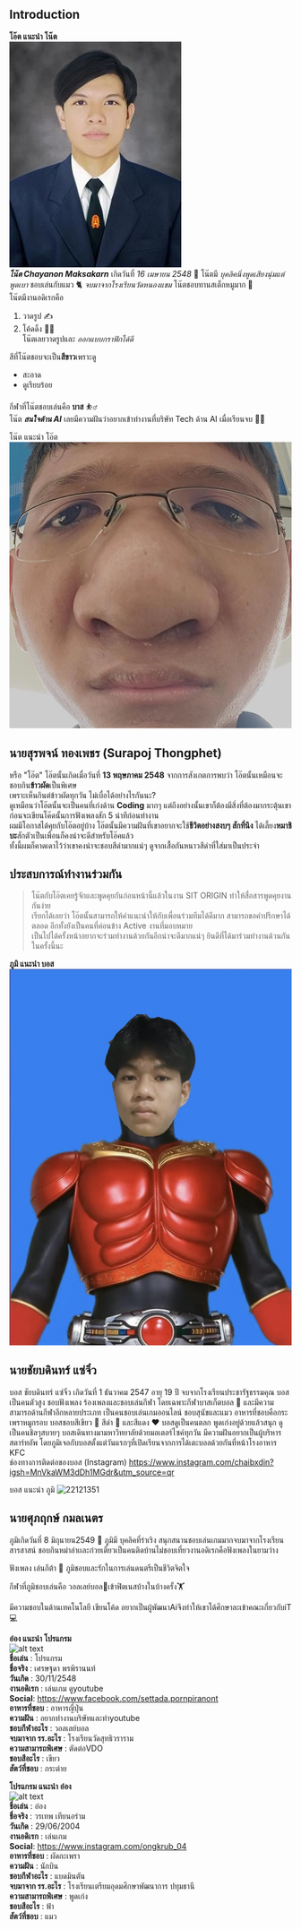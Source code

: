 ## Introduction
**โอ๊ต แนะนำ โน๊ต** <br />
![Note's pic](IMG/note.jpg) <br />
**_โน๊ต Chayanon Maksakarn_** เกิดวันที่ _16 เมษายน 2548_ :baby: โน๊ตมี _บุคลิคนิ่งพูดเสียงนุ่มแต่พูดเบา_ ชอบเล่นกับแมว :cat2: _จบมาจากโรงเรียนวัดหนองแขม_ โน๊ตชอบทานสเต็กหมูมาก :cut_of_meat: <br>
โน๊ตมีงานอดิเรกคือ
1. วาดรูป :writing_hand:
2. โค้ดดิ้ง :man_technologist: <br>
โน๊ตเลยวาดรูปและ _ออกแบบกราฟิกได้ดี_ <br>

สีที่โน๊ตชอบจะเป็น**สีขาว**เพราะดู
+ สะอาด
+ ดูเรียบร้อย <br>

กีฬาที่โน๊ตชอบเล่นคือ **บาส** :basketball_man: <br>
โน๊ต **_สนใจด้าน AI_** เลยมีความฝันว่าอยากเข้าทำงานที่บริษัท Tech ด้าน AI เมื่อเรียนจบ :man_student:

โน๊ต แนะนำ โอ๊ต <br /> ![alt text](IMG/oatpic.jpg) <br />
## นายสุรพจน์ ทองเพชร (Surapoj Thongphet) <br />
หรือ "โอ๊ต" โอ๊ตนั้นเกิดเมื่อวันที่ **13 พฤษภาคม 2548** จากการสังเกตการพบว่า โอ๊ตนั้นเหมือนจะชอบกิน**ข้าวผัด**เป็นพิเศษ <br />
เพราะเห็นกินต่ข้าวผัดทุกวัน ไม่เบื่อได้อย่างไรกันนะ? <br />
ดูเหมือนว่าโอ๊ตนั้นจะเป็นคนที่เก่งด้าน **Coding** มากๆ แต่ถึงอย่างนั้นเขาก็ต้องมีสิ่งที่ต้องมากระตุ้นเขาก่อนจะเขียนโค๊ดนั้นการฟังเพลงสัก 5 น่าทีก่อนทำงาน <br />
ผมมีโอกาสได้คุยกับโอ๊ตอยู่บ้าง โอ๊ตนั้นมีความฝันที่เขาอยากจะใช้**ชีวิตอย่างสงบๆ สักที่นึง** ได้เลี้ยง**หมาชิบะ**สักตัวเป็นเพื่อนก็คงน่าจะดีสำหรับโอ๊คแล้ว <br />
ทั้งนี้ผมก็คาดเดาไว้ว่าเขาคงน่าจะชอบสีดำมากแน่ๆ ดูจากเสื้อกันหนาวสีดำที่ใส่มาเป็นประจำ <br />

## ประสบการณ์ทำงานร่วมกัน <br />
> โน๊ตกับโอ๊ตเคยรู้จักและพูดคุยกันก่อนหน้านี้แล้วในงาน SIT ORIGIN ทำให้สื่อสารพูดคุยงานกันง่าย <br />
> เรียกได้เลยว่า โอ๊ตนั้นสามารถให้คำแนะนำให้กับเพื่อนร่วมทีมได้ดีมาก สามารถขอคำปรึกษาได้ตลอด อีกทั้งยังเป็นคนที่ค่อนข้าง Active งานที่มอบหมาย <br />
> เป็นไปได้ครั้งหน้าอยากจะร่วมทำงานด้วยกันอีกน่าจะดีมากแน่ๆ ยินดีที่ได้มาร่วมทำงานด้วนกันในครั้งนี้นะ <br />

**ภูมิ แนะนำ บอส** <br />
![alt text](IMG/21E877E9-D90D-42A4-A617-A9A6F5375ADF.jpeg) <br />
## นายชัยบดินทร์ แซ่จิ๋ว <br />
บอส ชัยบดินทร์ แซ่จิ๋ว เกิดวันที่ 1 ธันวาคม 2547 อายุ 19 ปี จบจากโรงเรียนประชารัฐธรรมคุณ บอสเป็นคนตัวสูง ชอบฟังเพลง ร้องเพลงและชอบเล่นกีฬา โดยเฉพาะกีฬาบาสเก็ตบอล :basketball: และมีความสามารถด้านกีฬาอีกหลายประเภท เป็นคนชอบเล่นเกมออนไลน์ ชอบสุนัขและแมว อาหารที่ชอบคือกระเพราหมูกรอบ บอสชอบสีเขียว :green_heart: สีดำ :black_heart: และสีแดง :heart: บอสดูเป็นคนตลก พูดเก่งอยู่ด้วยแล้วสนุก ดูเป็นคนชิลๆสบายๆ บอสเดินทางมามหาวิทยาลัยด้วยมอเตอร์ไซค์ทุกวัน มีความฝันอยากเป็นผู้บริหาร สตาร์ทอัพ โดยภูมิเจอกับบอสตั้งแต่วันแรกๆที่เปิดเรียนจากการได้เตะบอลด้วยกันที่หน้าโรงอาหาร KFC <br />
ช่องทางการติดต่อของบอส (Instagram) https://www.instagram.com/chaibxdin?igsh=MnVkaWM3dDh1MGdr&utm_source=qr <br />

บอส แนะนำ ภูมิ 
![22121351](https://github.com/user-attachments/assets/5cb3ffeb-4e8d-462f-b15b-c06d3cb81c14)
## นายศุภฤกษ์ กมลเนตร
ภูมิเกิดวันที่ 8 มิถุนายน2549 :baby: ภูมิมี บุคลิคที่ร่าเริง สนุกสนานชอบเล่นเกมมากจบมาจากโรงเรียนสารสาสน์ ชอบกินหม่าล่าเเละก๋วยเตี๋ยวเป็นคนติดบ้านไม่ชอบเที่ยวงานอดิเรกคือฟังเพลงในยามว่าง

ฟังเพลง 
เล่นกีต้า :guitar:
ภูมิชอบและรักในการเล่นดนตรีเป็นชีวิตจิตใจ

กีฬาที่ภูมิชอบเล่นคือ วอลเลย์บอล:volleyball:เข้าฟิตเนสบ้างในบ้างครั้ง🏋️

มีความชอบในด้านเทคโนโลยี เขียนโค้ด อยากเป็นผู้พัฒนาAiจึงทำให้เขาได้ศึกษาละเข้าคณะเกี่ยวกับiT :computer:

**อ๋อง แนะนำ โปรแกรม** <br />
![alt text](https://github.com/NAIOATz/INT100-G6-suanmaiton/blob/woratep-112/IMG/Program.jpg?raw=true) <br />
**ชื่อเล่น** : โปรแกรม <br />
**ชื่อจริง** : เศรษฐดา พรพิรานนท์ <br />
**วันเกิด** : 30/11/2548 <br />
**งานอดิเรก** : เล่นเกม ดูyoutube <br />
**Social**: https://www.facebook.com/settada.pornpiranont <br />
**อาหารที่ชอบ** : อาหารญี่ปุ่น <br />
**ความฝัน** : อยากทำงานบริษัทและทำyoutube <br />
**ชอบกีฬาอะไร** : วอลเลย์บอล <br />
**จบมาจาก รร.อะไร** : โรงเรียนวัดสุทธิวราราม <br />
**ความสามารถพิเศษ** : ตัดต่อVDO <br />
**ชอบสีอะไร** : เขียว <br />
**สัตว์ที่ชอบ** : กระต่าย <br />

**โปรแกรม แนะนำ อ๋อง** <br />
![alt text](https://github.com/NAIOATz/INT100-G6-suanmaiton/blob/main/IMG/Ong.jpg?raw=true) <br />
**ชื่อเล่น** : อ๋อง <br />
**ชื่อจริง** : วรเทพ เทียนอร่าม <br />
**วันเกิด** : 29/06/2004 <br />
**งานอดิเรก** : เล่นเกม <br />
**Social**: https://www.instagram.com/ongkrub_04 <br />
**อาหารที่ชอบ** : ผัดกะเพรา <br />
**ความฝัน** : นักบิน <br />
**ชอบกีฬาอะไร** : แบดมินตัน <br />
**จบมาจาก รร.อะไร** : โรงเรียนเตรียมอุดมศึกษาพัฒนาการ ปทุมธานี <br />
**ความสามารถพิเศษ** : พูดเก่ง <br />
**ชอบสีอะไร** : ฟ้า <br />
**สัตว์ที่ชอบ** : แมว <br />
